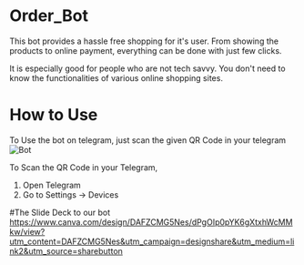 # Order_Bot
This bot provides a hassle free shopping for it's user. From showing the products to online payment, everything can be done with just few clicks. 

It is especially good for people who are not tech savvy. You don't need to know the functionalities of various online shopping sites.

# How to Use
To Use the bot on telegram, just scan the given QR Code in your telegram
![Bot](https://user-images.githubusercontent.com/103176217/215349595-4c580187-7581-40f2-9cea-067bdf11d399.jpeg)

To Scan the QR Code in your Telegram, 

1. Open Telegram
2. Go to Settings -> Devices

#The Slide Deck to our bot
https://www.canva.com/design/DAFZCMG5Nes/dPgOIp0pYK6gXtxhWcMMkw/view?utm_content=DAFZCMG5Nes&utm_campaign=designshare&utm_medium=link2&utm_source=sharebutton
